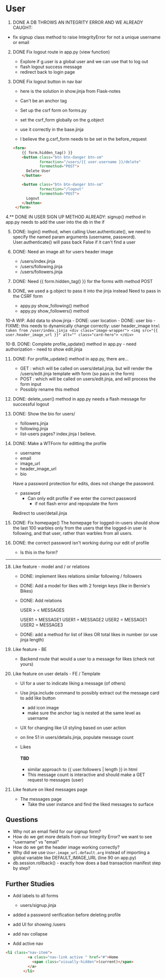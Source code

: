 # User

1. DONE A DB THROWS AN INTEGRITY ERROR AND WE ALREADY CAUGHT:
- fix signup class method to raise IntegrityError for not a unique username or email

2. DONE Fix logout route in app.py (view function)
    - Explore if g.user is a global user and we can use that to log out
    - flash logout success message
    - redirect back to login page

3. DONE Fix logout button in nav bar
    - here is the solution in show.jinja from Flask-notes

    - Can't be an anchor tag

    - Set up the csrf form on forms.py
    - set the csrf_form globally on the g.object
    - use it correctly in the base.jinja
    - I believe the g.csrf_form needs to be set in the before_request

    ``` html
    <form>
        {{ form.hidden_tag() }}
        <button class="btn btn-danger btn-sm"
                formaction="/users/{{ user.username }}/delete"
                formmethod="POST">
          Delete User
        </button>

        <button class="btn btn-danger btn-sm"
                formaction="/logout"
                formmethod="POST">
          Logout
        </button>
     </form>
    ```

4.** DONE IN USER SIGN UP METHOD ALREADY:
signup() method in app.py needs to add the user into the db in the if

5. DONE: login() method, when calling User.authenticate(), we need to specify the
named param arguments (username, password). User.authenticate() will pass back
False if it can't find a user

6. DONE: Need an image alt for users header image
    - /users/index.jinja
    - /users/following.jinja
    - /users/followers.jinja

7. DONE: Need {{ form.hidden_tag() }} for the forms with method POST

9. DONE, we used a g.object to pass it into the jinja instead
    Need to pass in the CSRF form
    - appy.py show_following() method
    - appy.py show_followers() method


10-A WIP. Add data to show.jinja
    - DONE: user location
    - DONE: user bio
    - FIXME: this needs to dynamically change correctly: user header_image
        ``` html taken from /user/index.jinja
            <div class="image-wrapper">
              <img src="{{ user.header_image_url }}"
                   alt=""
                   class="card-hero">
            </div>
        ```

10-B. DONE: Complete profile_update() method in app.py
    - need authorization
    - need to show edit.jinja


11. DONE: For profile_update() method in app.py, there are...
    - GET : which will be called on users/detail.jinja, but will render the
          /users/edit.jinja template with form (so pass in the form)
    - POST : which will be called on users/edit.jinja, and will process the form
          input
    - Possibly rename this method

12. DONE: delete_user() method in app.py needs a flash message for successful logout



14. DONE: Show the bio for users/
    - followers.jinja
    - following.jinja
    - list-users pages? index.jinja I believe.

15. DONE: Make a WTForm for editting the profile
    - username
    - email
    - image_url
    - header_image_url
    - bio

    Have a password protection for edits, does not change the password.
    - password
        - Can only edit profile if we enter the correct password
            - if not flash error and repopulate the form

    Redirect to user/detail.jinja

16. DONE: Fix homepage()
    The homepage for logged-in-users should show the last 100 warbles only from the users that the logged-in user is following, and that user, rather than warbles from all users.

17. DONE: the correct password isn't working during our edit of profile
    - Is this in the form?


-----------------------------------------------------------

18. Like feature -  model and / or relations
    - DONE: implement likes relations similar following / followers
    - DONE: Add a model for likes with 2 foreign keys (like in Bernie's Bikes)
    - DONE: Add relations

        USER > < MESSAGES

        USER1 = MESSAGE1
        USER1 = MESSAGE2
        USER2 = MESSAGE1
        USER2 = MESSAGE3

    - DONE: add a method for list of likes OR total likes in number (or use jinja length)

19. Like feature - BE
    - Backend route that would a user to a message for likes (check not yours)

20. Like feature on user details - FE / Template
    - UI for a user to indicate liking a message (of others)
    - Use jinja.include command to possibly extract out the message card to add like button
        - add icon image
        - make sure the anchor tag is nested at the same level as username
    - UX for changing like UI styling based on user action
    - on line 51 in users/details.jinja, populate message count
        <li class="stat">
            <p class="small">Likes</p>
            <h4>TBD</h4>
        </li>

        - similar approach to {{ user.followers | length }} in html
        - This message count is interactive and should make a GET request to messages (user)

21. Like feature on liked messages page
    - The messages page
        - Take the user instance and find the liked messages to surface




## Questions
- Why not an email field for our signup form?
- How do we get more details from our Integrity Error? we want to see "username" vs "email"
- How do we get the header image working correctly?
- Why did we use `User.image_url.default.arg` instead of importing a global variable like DEFAULT_IMAGE_URL (line 90 on app.py)
- db.session.rollback() - exactly how does a bad transaction manifest step by step?

## Further Studies
- Add labels to all forms
    - users/signup.jinja

- added a password verification before deleting profile

- add UI for showing /users

- add nav collapse

- Add active nav
``` html
<li class="nav-item">
          <a class="nav-link active " href="#">Home
            <span class="visually-hidden">(current)</span>
          </a>
        </li>
```




